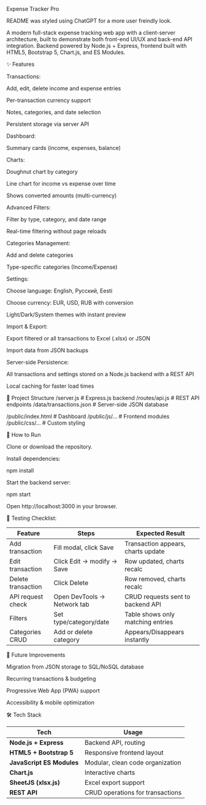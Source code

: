 Expense Tracker Pro

README was styled using ChatGPT for a more user freindly look.

A modern full-stack expense tracking web app with a client-server architecture, built to demonstrate both front-end UI/UX and back-end API integration.
Backend powered by Node.js + Express, frontend built with HTML5, Bootstrap 5, Chart.js, and ES Modules.

✨ Features

Transactions:

Add, edit, delete income and expense entries

Per-transaction currency support

Notes, categories, and date selection

Persistent storage via server API

Dashboard:

Summary cards (income, expenses, balance)

Charts:

Doughnut chart by category

Line chart for income vs expense over time

Shows converted amounts (multi-currency)

Advanced Filters:

Filter by type, category, and date range

Real-time filtering without page reloads

Categories Management:

Add and delete categories

Type-specific categories (Income/Expense)

Settings:

Choose language: English, Русский, Eesti

Choose currency: EUR, USD, RUB with conversion

Light/Dark/System themes with instant preview

Import & Export:

Export filtered or all transactions to Excel (.xlsx) or JSON

Import data from JSON backups

Server-side Persistence:

All transactions and settings stored on a Node.js backend with a REST API

Local caching for faster load times

📂 Project Structure
/server.js          # Express.js backend
/routes/api.js      # REST API endpoints
/data/transactions.json # Server-side JSON database

/public/index.html  # Dashboard
/public/js/...      # Frontend modules
/public/css/...     # Custom styling

🚀 How to Run

Clone or download the repository.

Install dependencies:

npm install


Start the backend server:

npm start


Open http://localhost:3000
 in your browser.

🧪 Testing Checklist:

| Feature            | Steps                       | Expected Result                    |
| ------------------ | --------------------------- | ---------------------------------- |
| Add transaction    | Fill modal, click Save      | Transaction appears, charts update |
| Edit transaction   | Click Edit → modify → Save  | Row updated, charts recalc         |
| Delete transaction | Click Delete                | Row removed, charts recalc         |
| API request check  | Open DevTools → Network tab | CRUD requests sent to backend API  |
| Filters            | Set type/category/date      | Table shows only matching entries  |
| Categories CRUD    | Add or delete category      | Appears/Disappears instantly       |

🔮 Future Improvements

Migration from JSON storage to SQL/NoSQL database

Recurring transactions & budgeting

Progressive Web App (PWA) support

Accessibility & mobile optimization

🛠 Tech Stack

| Tech                      | Usage                            |
| ------------------------- | -------------------------------- |
| **Node.js + Express**     | Backend API, routing             |
| **HTML5 + Bootstrap 5**   | Responsive frontend layout       |
| **JavaScript ES Modules** | Modular, clean code organization |
| **Chart.js**              | Interactive charts               |
| **SheetJS (xlsx.js)**     | Excel export support             |
| **REST API**              | CRUD operations for transactions |

